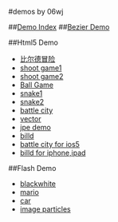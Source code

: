 #demos by 06wj

##[Demo Index](http://06wj.github.com/)
##[Bezier Demo](http://06wj.github.com/bezierjs)

##Html5 Demo
* [比尔德冒险](http://littlebilld.duapp.com/FL/example/billd/)
* [shoot game1](http://06wj.github.com/1/html5/shoot/)
* [shoot game2](http://06wj.github.com/1/html5/shoot2/)
* [Ball Game](http://06wj.github.com/1/w/q/)
* [snake1](http://06wj.github.com/1/line/)
* [snake2](http://06wj.github.com/1/line2/)
* [battle city](http://06wj.github.com/1/tank/tank.html)
* [vector](http://06wj.github.com/1/html5/vector/)
* [jpe demo](http://06wj.sinaapp.com/jpe/)
* [billd](http://06wj.github.com/1/html5/billd/)
* [battle city for ios5](http://06wj.github.com/1/html5/battleCity/)
* [billd for iphone,ipad](http://06wj.github.com/1/billd/)


##Flash Demo
* [blackwhite](http://06wj.github.com/1/swf/blackwhite.swf)
* [mario](http://06wj.github.com/1/swf/mario.swf)
* [car](http://06wj.github.com/1/swf/cars.swf)
* [image particles](http://redhome.sinaapp.com/bezier/7/)

